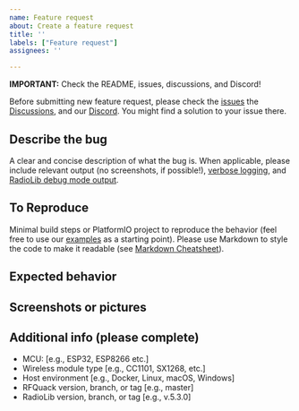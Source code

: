 ```yaml
---
name: Feature request 
about: Create a feature request
title: ''
labels: ["Feature request"]
assignees: ''

---
```


**IMPORTANT:** Check the README, issues, discussions, and Discord!

Before submitting new feature request, please check the [issues](https://github.com/rfquack/RFQuack/issues) the [Discussions](https://github.com/rfquack/RFQuack/discussions), and our [Discord](https://discord.gg/6c8hcGbdc5). You might find a solution to your issue there.

## Describe the bug

A clear and concise description of what the bug is. When applicable, please include relevant output (no screenshots, if possible!), [verbose logging](https://github.com/rfquack/RFQuack/blob/master/src/config/logging.h), and [RadioLib debug mode output](https://github.com/jgromes/RadioLib/wiki/Debug-mode).

## To Reproduce

Minimal build steps or PlatformIO project to reproduce the behavior (feel free to use our [examples](https://github.com/rfquack/RFQuack/tree/master/examples) as a starting point). Please use Markdown to style the code to make it readable (see [Markdown Cheatsheet](https://github.com/adam-p/markdown-here/wiki/Markdown-Cheatsheet#code)).

## Expected behavior

<!--A clear and concise description of what you expected to happen.-->

## Screenshots or pictures

<!--If applicable, add screenshots or pictures (e.g., to show wiring) to help explain your problem.-->

## Additional info (please complete)

- MCU: [e.g., ESP32, ESP8266 etc.]
- Wireless module type [e.g., CC1101, SX1268, etc.]
- Host environment [e.g., Docker, Linux, macOS, Windows]
- RFQuack version, branch, or tag [e.g., master]
- RadioLib version, branch, or tag [e.g., v.5.3.0]

